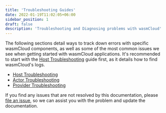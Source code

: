```yaml
---
title: 'Troubleshooting Guides'
date: 2022-01-19T11:02:05+06:00
sidebar_position: 1
draft: false
description: 'Troubleshooting and Diagnosing problems with wasmCloud'
---
```


<head>
  <meta name="robots" content="noindex">
</head>

The following sections detail ways to track down errors with specific wasmCloud components, as well as some of the most common issues we see when getting started with wasmCloud applications. It's recommended to start with the [Host Troubleshooting](./host) guide first, as it details how to find wasmCloud's logs.

- [Host Troubleshooting](./host)
- [Actor Troubleshooting](./actors)
- [Provider Troubleshooting](./providers)

If you find any issues that are not resolved by this documentation, please [file an issue](https://github.com/wasmCloud/wasmCloud/issues/new?assignees=&labels=bug%2C+help+wanted&template=bug_report.md&title=%5BBUG%5D+%3CIssue%3E), so we can assist you with the problem and update the documentation.
